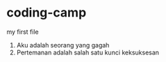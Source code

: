 # coding-camp
my first file
1. Aku adalah seorang yang gagah
2. Pertemanan adalah salah satu kunci keksuksesan
